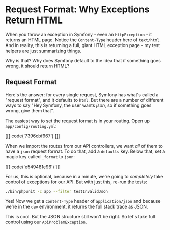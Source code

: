 # Request Format: Why Exceptions Return HTML

When you throw an exception in Symfony - even an `HttpException` - it returns an HTML
page. Notice the `Content-Type` header here of `text/html`. And in reality, this is returning
a full, giant HTML exception page - my test helpers are just summarizing things.

Why is that? Why does Symfony default to the idea that if something goes wrong, it
should return HTML? 

## Request Format

Here's the answer: for every single request, Symfony has what's called a "request format",
and it defaults to `html`. But there are a number of different ways to say "Hey Symfony,
the user wants *json*, so if something goes wrong, give them that".

The easiest way to set the request format is in your routing. Open up `app/config/routing.yml`:

[[[ code('7396cbf967') ]]]

When we import the routes from our API controllers, we want *all* of them to have
a `json` request format. To do that, add a `defaults` key. Below that, set a magic
key called `_format` to `json`:

[[[ code('e549481e96') ]]]

For us, this is optional, because in a minute, we're going to *completely* take control
of exceptions for our API. But with just this, re-run the tests:

```bash
./bin/phpunit -c app --filter testInvalidJson
```

Yes! Now we get a `Content-Type` header of `application/json` and because we're in
the `dev` environment, it returns the full stack trace as JSON.

This is cool. But the JSON structure still won't be right. So let's take full control
using our `ApiProblemException`.
